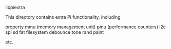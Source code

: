 libpiextra

This directory contains extra Pi functionality, including

property
mmu (memory management unit)
pmu (performance counters)
i2c
spi
sd
fat filesystem
debounce
tone
rand
paint

etc.

